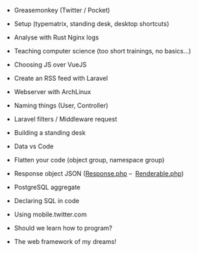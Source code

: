 - Greasemonkey (Twitter / Pocket)
- Setup (typematrix, standing desk, desktop shortcuts)
- Analyse with Rust Nginx logs
- Teaching computer science (too short trainings, no basics…)
- Choosing JS over VueJS
- Create an RSS feed with Laravel
- Webserver with ArchLinux

- Naming things (User, Controller)
- Laravel filters / Middleware request
- Building a standing desk
- Data vs Code
- Flatten your code (object group, namespace group)
- Response object JSON 
([Response.php](https://github.com/laravel/framework/blob/7212b1e9620c36bf806e444f6931cf5f379c68ff/src/Illuminate/Http/Response.php) –  
[Renderable.php](https://github.com/laravel/framework/blob/7212b1e9620c36bf806e444f6931cf5f379c68ff/src/Illuminate/Contracts/Support/Renderable.php))
- PostgreSQL aggregate
- Declaring SQL in code
- Using mobile.twitter.com
- Should we learn how to program?
- The web framework of my dreams!


